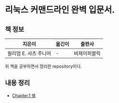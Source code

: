 # 리눅스 커맨드라인 완벽 입문서.

## 책 정보

|지은이|옮긴이|출판사|
|-----|-----|-----|
|윌리엄 E. 샤츠 주니어| - |비제이퍼블릭|

위 책을 공부하면서 정리한 repository이다.

## 내용 정리

- [Chapter.1 쉘](chapter-1.md)
